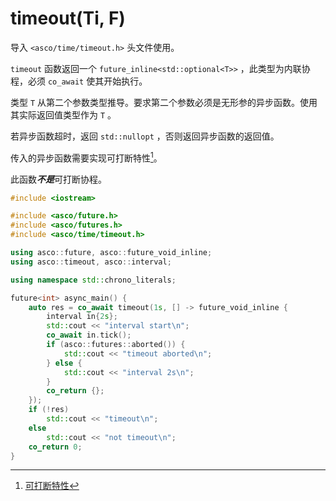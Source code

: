 # timeout(Ti, F)

导入 `<asco/time/timeout.h>` 头文件使用。

`timeout` 函数返回一个 `future_inline<std::optional<T>>` ，此类型为内联协程，必须 `co_await` 使其开始执行。

类型 `T` 从第二个参数类型推导。要求第二个参数必须是无形参的异步函数。使用其实际返回值类型作为 `T` 。

若异步函数超时，返回 `std::nullopt` ，否则返回异步函数的返回值。

传入的异步函数需要实现可打断特性[^1]。

此函数***不是***可打断协程。

```c++
#include <iostream>

#include <asco/future.h>
#include <asco/futures.h>
#include <asco/time/timeout.h>

using asco::future, asco::future_void_inline;
using asco::timeout, asco::interval;

using namespace std::chrono_literals;

future<int> async_main() {
    auto res = co_await timeout(1s, [] -> future_void_inline {
        interval in{2s};
        std::cout << "interval start\n";
        co_await in.tick();
        if (asco::futures::aborted()) {
            std::cout << "timeout aborted\n";
        } else {
            std::cout << "interval 2s\n";
        }
        co_return {};
    });
    if (!res)
        std::cout << "timeout\n";
    else
        std::cout << "not timeout\n";
    co_return 0;
}
```

[^1]: [可打断特性](../future.md#可打断协程)
